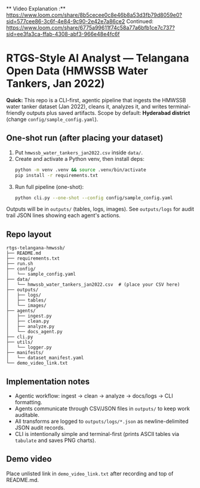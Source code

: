 **  Video Explanation :**     https://www.loom.com/share/8b5cecee0c8e46b8a53d3fb79d8059e0?sid=577cee86-3c6f-4e84-9c90-2e42e7a86ce2    Continued: https://www.loom.com/share/6775a99611f74c58a77a6bfb1ce7c737?sid=ee3fa3ca-ffab-4308-abf3-966e48e4fc6f
                  

# RTGS-Style AI Analyst — Telangana Open Data (HMWSSB Water Tankers, Jan 2022)

**Quick:** This repo is a CLI-first, agentic pipeline that ingests the HMWSSB water tanker dataset (Jan 2022), cleans it, analyzes it, and writes terminal-friendly outputs plus saved artifacts. Scope by default: **Hyderabad district** (change `config/sample_config.yaml`).

## One-shot run (after placing your dataset)
1. Put `hmwssb_water_tankers_jan2022.csv` inside `data/`.
2. Create and activate a Python venv, then install deps:
   ```bash
   python -m venv .venv && source .venv/bin/activate
   pip install -r requirements.txt
   ```
3. Run full pipeline (one-shot):
   ```bash
   python cli.py --one-shot --config config/sample_config.yaml
   ```

Outputs will be in `outputs/` (tables, logs, images). See `outputs/logs` for audit trail JSON lines showing each agent's actions.

## Repo layout
```
rtgs-telangana-hmwssb/
├── README.md
├── requirements.txt
├── run.sh
├── config/
│   └── sample_config.yaml
├── data/
│   └── hmwssb_water_tankers_jan2022.csv  # (place your CSV here)
├── outputs/
│   ├── logs/
│   ├── tables/
│   └── images/
├── agents/
│   ├── ingest.py
│   ├── clean.py
│   ├── analyze.py
│   └── docs_agent.py
├── cli.py
├── utils/
│   └── logger.py
├── manifests/
│   └── dataset_manifest.yaml
└── demo_video_link.txt
```

## Implementation notes
- Agentic workflow: ingest -> clean -> analyze -> docs/logs -> CLI formatting.
- Agents communicate through CSV/JSON files in `outputs/` to keep work auditable.
- All transforms are logged to `outputs/logs/*.json` as newline-delimited JSON audit records.
- CLI is intentionally simple and terminal-first (prints ASCII tables via `tabulate` and saves PNG charts).

## Demo video
Place unlisted link in `demo_video_link.txt` after recording and top of README.md.

